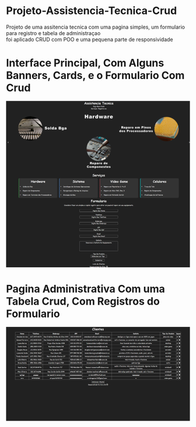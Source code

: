 # Projeto-Assistencia-Tecnica-Crud
 Projeto de uma assitencia tecnica com uma pagina simples, um formulario para registro e tabela de administraçao<br>
 foi aplicado CRUD com POO e uma pequena parte de responsividade

# Interface Principal, Com Alguns Banners, Cards, e o Formulario Com Crud
<img src="img/prints/pagina-principal.png" alt="pagina principal">

# Pagina Administrativa Com uma Tabela Crud, Com Registros do Formulario
<img src="img/prints/crud.png" alt="tabela crud">